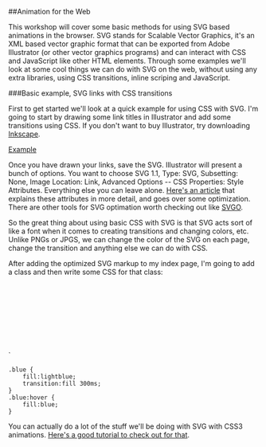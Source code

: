 ##Animation for the Web

This workshop will cover some basic methods for using SVG based animations in the browser.  SVG stands for Scalable Vector Graphics, it's an XML based vector graphic format that can be exported from Adobe Illustrator (or other vector graphics programs) and can interact with CSS and JavaScript like other HTML elements.  Through some examples we'll look at some cool things we can do with SVG on the web, without using any extra libraries, using CSS transitions, inline scriping and JavaScript.

###Basic example, SVG links with CSS transitions

First to get started we'll look at a quick example for using CSS with SVG.  I'm going to start by drawing some link titles in Illustrator and add some transitions using CSS.  If you don't want to buy Illustrator, try downloading <a href="https://inkscape.org/en/" target="blank">Inkscape</a>.

[Example](http://theeatingmachine.com/animationfortheweb/ex1-links)

Once you have drawn your links, save the SVG.  Illustrator will present a bunch of options.  You want to choose SVG 1.1, Type: SVG, Subsetting: None, Image Location: Link, Advanced Options -- CSS Properties: Style Attributes.  Everything else you can leave alone.  <a href="http://creativedroplets.com/export-svg-for-the-web-with-illustrator-cc/" target="blank">Here's an article</a> that explains these attributes in more detail, and goes over some optimization.  There are other tools for SVG optimation worth checking out like <a href="https://github.com/svg/svgo" target="blank">SVGO</a>.

So the great thing about using basic CSS with SVG is that SVG acts sort of like a font when it comes to creating transitions and changing colors, etc.  Unlike PNGs or JPGS, we can change the color of the SVG on each page, change the transition and anything else we can do with CSS.

After adding the optimized SVG markup to my index page, I'm going to add a class and then write some CSS for that class:

`<svg class="blue">
```
.blue {
	fill:lightblue;
	transition:fill 300ms;
}
.blue:hover {
	fill:blue;
}
```


You can actually do a lot of the stuff we'll be doing with SVG with CSS3 animations.  <a href="http://24ways.org/2012/flashless-animation/" target="blank">Here's a good tutorial to check out for that</a>.